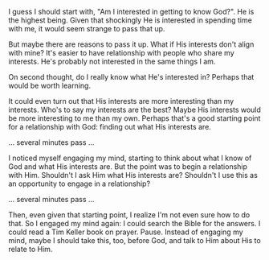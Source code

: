 I guess I should start with, "Am I interested in getting to know God?". He is the highest being. Given that shockingly He is interested in spending time with me, it would seem strange to pass that up.

But maybe there are reasons to pass it up. What if His interests don't align with mine? It's easier to have relationship with people who share my interests. He's probably not interested in the same things I am.

On second thought, do I really know what He's interested in? Perhaps that would be worth learning.

It could even turn out that His interests are more interesting than my interests. Who's to say my interests are the best? Maybe His interests would be more interesting to me than my own. Perhaps that's a good starting point for a relationship with God: finding out what His interests are.

... several minutes pass ...

I noticed myself engaging my mind, starting to think about what I know of God and what His interests are. But the point was to begin a relationship with Him. Shouldn't I ask Him what His interests are? Shouldn't I use this as an opportunity to engage in a relationship?

... several minutes pass ...

Then, even given that starting point, I realize I'm not even sure how to do that. So I engaged my mind again: I could search the Bible for the answers. I could read a Tim Keller book on prayer. Pause. Instead of engaging my mind, maybe I should take this, too, before God, and talk to Him about His to relate to Him.
